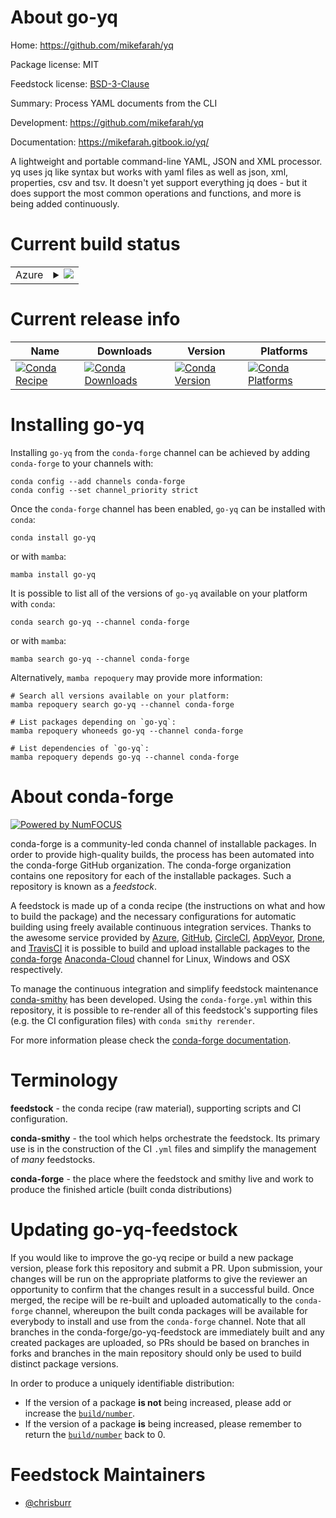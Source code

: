 About go-yq
===========

Home: https://github.com/mikefarah/yq

Package license: MIT

Feedstock license: [BSD-3-Clause](https://github.com/conda-forge/go-yq-feedstock/blob/main/LICENSE.txt)

Summary: Process YAML documents from the CLI

Development: https://github.com/mikefarah/yq

Documentation: https://mikefarah.gitbook.io/yq/

A lightweight and portable command-line YAML, JSON and XML processor.
yq uses jq like syntax but works with yaml files as well as json, xml,
properties, csv and tsv. It doesn't yet support everything jq does - but it
does support the most common operations and functions, and more is being
added continuously.


Current build status
====================


<table>
    
  <tr>
    <td>Azure</td>
    <td>
      <details>
        <summary>
          <a href="https://dev.azure.com/conda-forge/feedstock-builds/_build/latest?definitionId=18011&branchName=main">
            <img src="https://dev.azure.com/conda-forge/feedstock-builds/_apis/build/status/go-yq-feedstock?branchName=main">
          </a>
        </summary>
        <table>
          <thead><tr><th>Variant</th><th>Status</th></tr></thead>
          <tbody><tr>
              <td>linux_64</td>
              <td>
                <a href="https://dev.azure.com/conda-forge/feedstock-builds/_build/latest?definitionId=18011&branchName=main">
                  <img src="https://dev.azure.com/conda-forge/feedstock-builds/_apis/build/status/go-yq-feedstock?branchName=main&jobName=linux&configuration=linux%20linux_64_" alt="variant">
                </a>
              </td>
            </tr><tr>
              <td>osx_64</td>
              <td>
                <a href="https://dev.azure.com/conda-forge/feedstock-builds/_build/latest?definitionId=18011&branchName=main">
                  <img src="https://dev.azure.com/conda-forge/feedstock-builds/_apis/build/status/go-yq-feedstock?branchName=main&jobName=osx&configuration=osx%20osx_64_" alt="variant">
                </a>
              </td>
            </tr><tr>
              <td>osx_arm64</td>
              <td>
                <a href="https://dev.azure.com/conda-forge/feedstock-builds/_build/latest?definitionId=18011&branchName=main">
                  <img src="https://dev.azure.com/conda-forge/feedstock-builds/_apis/build/status/go-yq-feedstock?branchName=main&jobName=osx&configuration=osx%20osx_arm64_" alt="variant">
                </a>
              </td>
            </tr><tr>
              <td>win_64</td>
              <td>
                <a href="https://dev.azure.com/conda-forge/feedstock-builds/_build/latest?definitionId=18011&branchName=main">
                  <img src="https://dev.azure.com/conda-forge/feedstock-builds/_apis/build/status/go-yq-feedstock?branchName=main&jobName=win&configuration=win%20win_64_" alt="variant">
                </a>
              </td>
            </tr>
          </tbody>
        </table>
      </details>
    </td>
  </tr>
</table>

Current release info
====================

| Name | Downloads | Version | Platforms |
| --- | --- | --- | --- |
| [![Conda Recipe](https://img.shields.io/badge/recipe-go--yq-green.svg)](https://anaconda.org/conda-forge/go-yq) | [![Conda Downloads](https://img.shields.io/conda/dn/conda-forge/go-yq.svg)](https://anaconda.org/conda-forge/go-yq) | [![Conda Version](https://img.shields.io/conda/vn/conda-forge/go-yq.svg)](https://anaconda.org/conda-forge/go-yq) | [![Conda Platforms](https://img.shields.io/conda/pn/conda-forge/go-yq.svg)](https://anaconda.org/conda-forge/go-yq) |

Installing go-yq
================

Installing `go-yq` from the `conda-forge` channel can be achieved by adding `conda-forge` to your channels with:

```
conda config --add channels conda-forge
conda config --set channel_priority strict
```

Once the `conda-forge` channel has been enabled, `go-yq` can be installed with `conda`:

```
conda install go-yq
```

or with `mamba`:

```
mamba install go-yq
```

It is possible to list all of the versions of `go-yq` available on your platform with `conda`:

```
conda search go-yq --channel conda-forge
```

or with `mamba`:

```
mamba search go-yq --channel conda-forge
```

Alternatively, `mamba repoquery` may provide more information:

```
# Search all versions available on your platform:
mamba repoquery search go-yq --channel conda-forge

# List packages depending on `go-yq`:
mamba repoquery whoneeds go-yq --channel conda-forge

# List dependencies of `go-yq`:
mamba repoquery depends go-yq --channel conda-forge
```


About conda-forge
=================

[![Powered by
NumFOCUS](https://img.shields.io/badge/powered%20by-NumFOCUS-orange.svg?style=flat&colorA=E1523D&colorB=007D8A)](https://numfocus.org)

conda-forge is a community-led conda channel of installable packages.
In order to provide high-quality builds, the process has been automated into the
conda-forge GitHub organization. The conda-forge organization contains one repository
for each of the installable packages. Such a repository is known as a *feedstock*.

A feedstock is made up of a conda recipe (the instructions on what and how to build
the package) and the necessary configurations for automatic building using freely
available continuous integration services. Thanks to the awesome service provided by
[Azure](https://azure.microsoft.com/en-us/services/devops/), [GitHub](https://github.com/),
[CircleCI](https://circleci.com/), [AppVeyor](https://www.appveyor.com/),
[Drone](https://cloud.drone.io/welcome), and [TravisCI](https://travis-ci.com/)
it is possible to build and upload installable packages to the
[conda-forge](https://anaconda.org/conda-forge) [Anaconda-Cloud](https://anaconda.org/)
channel for Linux, Windows and OSX respectively.

To manage the continuous integration and simplify feedstock maintenance
[conda-smithy](https://github.com/conda-forge/conda-smithy) has been developed.
Using the ``conda-forge.yml`` within this repository, it is possible to re-render all of
this feedstock's supporting files (e.g. the CI configuration files) with ``conda smithy rerender``.

For more information please check the [conda-forge documentation](https://conda-forge.org/docs/).

Terminology
===========

**feedstock** - the conda recipe (raw material), supporting scripts and CI configuration.

**conda-smithy** - the tool which helps orchestrate the feedstock.
                   Its primary use is in the construction of the CI ``.yml`` files
                   and simplify the management of *many* feedstocks.

**conda-forge** - the place where the feedstock and smithy live and work to
                  produce the finished article (built conda distributions)


Updating go-yq-feedstock
========================

If you would like to improve the go-yq recipe or build a new
package version, please fork this repository and submit a PR. Upon submission,
your changes will be run on the appropriate platforms to give the reviewer an
opportunity to confirm that the changes result in a successful build. Once
merged, the recipe will be re-built and uploaded automatically to the
`conda-forge` channel, whereupon the built conda packages will be available for
everybody to install and use from the `conda-forge` channel.
Note that all branches in the conda-forge/go-yq-feedstock are
immediately built and any created packages are uploaded, so PRs should be based
on branches in forks and branches in the main repository should only be used to
build distinct package versions.

In order to produce a uniquely identifiable distribution:
 * If the version of a package **is not** being increased, please add or increase
   the [``build/number``](https://docs.conda.io/projects/conda-build/en/latest/resources/define-metadata.html#build-number-and-string).
 * If the version of a package **is** being increased, please remember to return
   the [``build/number``](https://docs.conda.io/projects/conda-build/en/latest/resources/define-metadata.html#build-number-and-string)
   back to 0.

Feedstock Maintainers
=====================

* [@chrisburr](https://github.com/chrisburr/)

